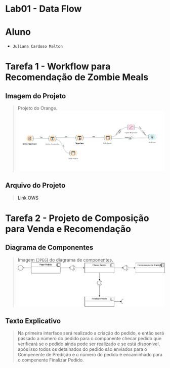 # Lab01 - Data Flow

# Aluno
* `Juliana Cardoso Malton`

# Tarefa 1 - Workflow para Recomendação de Zombie Meals

## Imagem do Projeto
> Projeto do Orange.
![Workflow Orange](images/lab1-at1-components.jpeg)

## Arquivo do Projeto
> [Link OWS](orange/zombie-meals-solucao.ows)

# Tarefa 2 - Projeto de Composição para Venda e Recomendação

## Diagrama de Componentes

> Imagem (`JPEG`) do diagrama de componentes.
![Diagrama](images/lab1-at2-components.jpeg)

## Texto Explicativo

> Na primeira interface será realizado a criação do pedido, e então será passado a número do pedido para o componente checar pedido que verificará se o pedido ainda pode ser realizado e se está disponível, após isso todos os detalhados do pedido são enviados para o Compenente de Predição e o número do pedido é encaminhado para o compenente Finalizar Pedido.
